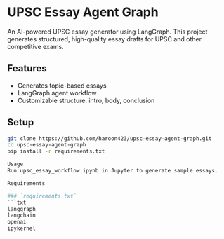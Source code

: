 # UPSC Essay Agent Graph

An AI-powered UPSC essay generator using LangGraph. This project generates structured, high-quality essay drafts for UPSC and other competitive exams.

## Features

- Generates topic-based essays
- LangGraph agent workflow
- Customizable structure: intro, body, conclusion

## Setup

```bash
git clone https://github.com/haroon423/upsc-essay-agent-graph.git
cd upsc-essay-agent-graph
pip install -r requirements.txt

Usage
Run upsc_essay_workflow.ipynb in Jupyter to generate sample essays.

Requirements

### `requirements.txt`
```txt
langgraph
langchain
openai
ipykernel
